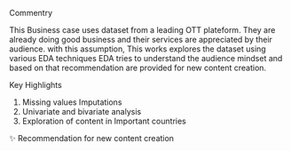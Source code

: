 Commentry

This Business case uses dataset from a leading OTT plateform. They are already doing good business and their services are appreciated by their audience. with this assumption, This works explores the dataset using various EDA techniques 
EDA tries to understand the audience mindset and based on that recommendation are provided for new content creation.

Key Highlights
1. Missing values Imputations
2. Univariate and bivariate analysis
3. Exploration of content in Important countries

✨ Recommendation for new content creation
